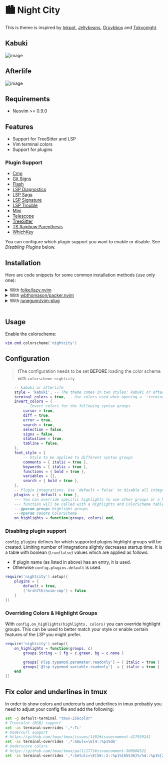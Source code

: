 # 🏙 Night City

This is theme is inspired by
[Inkpot](https://www.vim.org/scripts/script.php?script_id=1143),
[Jellybeans](https://www.vim.org/scripts/script.php?script_id=2555),
[Gruvbbox](https://github.com/gruvbox-community/)
and [Tokyonight](https://github.com/folke/tokyonight.nvim/).

## Kabuki

![image](https://user-images.githubusercontent.com/545480/253724501-eae35ecb-b99e-499f-b43e-74f469e5da42.png)

## Afterlife

![image](https://user-images.githubusercontent.com/545480/253724503-9bb733d8-4e2d-4ba7-b633-0406dc04be85.png)

## Requirements

- Neovim >= 0.9.0

## Features

* Support for TreeSitter and LSP
* Vim terminal colors
* Support for plugins

### Plugin Support

- [Cmp](https://github.com/hrsh7th/nvim-cmp)
- [Git Signs](https://github.com/lewis6991/gitsigns.nvim)
- [Flash](https://github.com/folke/flash.nvim)
- [LSP Diagnostics](https://neovim.io/doc/user/lsp.html)
- [LSP Saga](https://github.com/nvimdev/lspsaga.nvim)
- [LSP Signature](https://github.com/ray-x/lsp_signature.nvim)
- [LSP Trouble](https://github.com/folke/lsp-trouble.nvim)
- [Mini](https://github.com/echasnovski/mini.nvim)
- [Telescope](https://github.com/nvim-telescope/telescope.nvim)
- [TreeSitter](https://github.com/nvim-treesitter/nvim-treesitter)
- [TS Rainbow Parenthesis](https://github.com/HiPhish/nvim-ts-rainbow2)
- [WhichKey](https://github.com/folke/which-key.nvim)

You can configure which plugin support you want to enable or disable. See
*Disabling Plugins* below.

## Installation

Here are code snippets for some common installation methods (use only one):

<details>
<summary>With <a href="https://github.com/folke/lazy.nvim">folke/lazy.nvim</a></summary>
<table>
    <thead>
        <tr>
            <th>Github repo</th>
            <th>Branch</th> <th>Code snippet</th>
        </tr>
    </thead>
    <tbody>
        <tr>
            <td rowspan=2>'nightcity.nvim' colorscheme</td>
            <td>Main</td> <td><code>{ 'cryptomilk/nightcity.nvim', version = false },</code></td>
        </tr>
        <tr>
            <td>Stable</td> <td><code>{ 'cryptomilk/nightcity.nvim', version = '*' },</code></td>
        </tr>
    </tbody>
</table>
</details>

<details>
<summary>With <a href="https://github.com/wbthomason/packer.nvim">wbthomason/packer.nvim</a></summary>
<table>
    <thead>
        <tr>
            <th>Github repo</th>
            <th>Branch</th> <th>Code snippet</th>
        </tr>
    </thead>
    <tbody>
        <tr>
            <td rowspan=2>'nightcity.nvim' colorscheme</td>
            <td>Main</td> <td><code>use 'cryptomilk/nightcity.nvim'</code></td>
        </tr>
    </tbody>
</table>
</details>

<details>
<summary>With <a href="https://github.com/junegunn/vim-plug">junegunn/vim-plug</a></summary>
<table>
    <thead>
        <tr>
            <th>Github repo</th>
            <th>Branch</th> <th>Code snippet</th>
        </tr>
    </thead>
    <tbody>
        <tr>
            <td rowspan=2>'nightcity.nvim' colorscheme</td>
            <td>Main</td> <td><code>Plug 'cryptomilk/nightcity.nvim'</code></td>
        </tr>
    </tbody>
</table>
</details>

<br>

## Usage

Enable the colorscheme:

```lua
vim.cmd.colorscheme('nightcity')
```

## Configuration

> ❗️The configuration needs to be set **BEFORE** loading the color scheme with
> `colorscheme nightcity`

```lua
    -- kabuki or afterlife
    style = 'kabuki', -- The theme comes in two styles: kabuki or afterlife
    terminal_colors = true, -- Use colors used when opening a `:terminal`
    invert_colors = {
        -- Invert colors for the following syntax groups
        cursor = true,
        diff = true,
        error = true,
        search = true,
        selection = false,
        signs = false,
        statusline = true,
        tabline = false,
    },
    font_style = {
        -- Style to be applied to different syntax groups
        comments = { italic = true },
        keywords = { italic = true },
        functions = { bold = true },
        variables = {},
        search = { bold = true },
    },
    -- Plugin integrations. Use `default = false` to disable all integrations.
    plugins = { default = true },
    --- You can override specific highlights to use other groups or a hex color
    --- function will be called with a Highlights and ColorScheme table
    ---@param groups Highlight groups
    ---@param colors ColorScheme
    on_highlights = function(groups, colors) end,
```

### Disabling plugin support

`config.plugins` defines for which supported plugins highlight groups will
be created. Limiting number of integrations slightly decreases startup time.
It is a table with boolean (`true`/`false`) values which are applied as follows:
- If plugin name (as listed in above) has an entry, it is used.
- Otherwise `config.plugins.default` is used.

```lua
require('nightcity').setup({
    plugins = {
        default = true,
        ['hrsh7th/nvim-cmp'] = false
    }
})
```

### Overriding Colors & Highlight Groups

With `config.on_highlights(highlights, colors)` you can override highlight
groups. This can be used to better match your style or enable certain features
of the LSP you might prefer.

```lua
require('nightcity').setup({
    on_highlights = function(groups, c)
        groups.String = { fg = c.green, bg = c.none }

        groups['@lsp.typemod.parameter.readonly'] = { italic = true }
        groups['@lsp.typemod.variable.readonly']  = { italic = true }
    end
})
```

## Fix color and underlines in tmux

In order to show colors and undercurls and underlines in tmux probably you need
to adjust your config file and add the following:

```sh
set -g default-terminal "tmux-256color"
# Truecolor (RGB) support
set -as terminal-overrides ',*:Tc'
# Undercurl support
# https://github.com/tmux/tmux/issues/1492#issuecomment-427939241
set -as terminal-overrides ',*:Smulx=\E[4::%p1%dm'
# Underscore colors
# https://github.com/tmux/tmux/pull/1771#issuecomment-500906522
set -as terminal-overrides ',*:Setulc=\E[58::2::%p1%{65536}%/%d::%p1%{256}%/%{255}%&%d::%p1%{255}%&%d%;m'
```
